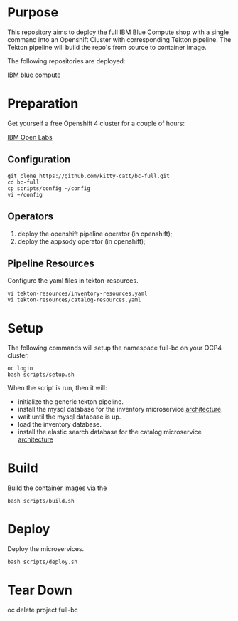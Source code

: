 # Purpose

This repository aims to deploy the full IBM Blue Compute shop with a single command into an Openshift Cluster with corresponding Tekton pipeline. The Tekton pipeline will build the repo's from source to container image. <br>

The following repositories are deployed: <br>

[IBM blue compute](https://github.com/ibm-garage-ref-storefront/?q=storefront-ui+OR+spring&type=&language=)

# Preparation

Get yourself a free Openshift 4 cluster for a couple of hours:

[IBM Open Labs](https://developer.ibm.com/openlabs/openshift)

## Configuration

    git clone https://github.com/kitty-catt/bc-full.git
    cd bc-full   
    cp scripts/config ~/config
    vi ~/config

## Operators

1. deploy the openshift pipeline operator (in openshift);
2. deploy the appsody operator (in openshift);

## Pipeline Resources

Configure the yaml files in tekton-resources.

    vi tekton-resources/inventory-resources.yaml
    vi tekton-resources/catalog-resources.yaml

# Setup

The following commands will setup the namespace full-bc on your OCP4 cluster.

    oc login
    bash scripts/setup.sh

When the script is run, then it will:
- initialize the generic tekton pipeline.
- install the mysql database for the inventory microservice [architecture](https://github.com/ibm-garage-ref-storefront/inventory-ms-spring). 
- wait until the mysql database is up.
- load the inventory database.
- install the elastic search database for the catalog microservice [architecture](https://github.com/ibm-garage-ref-storefront/catalog-ms-spring)

# Build

Build the container images via the 

    bash scripts/build.sh

# Deploy

Deploy the microservices.

    bash scripts/deploy.sh


# Tear Down

   oc delete project full-bc

